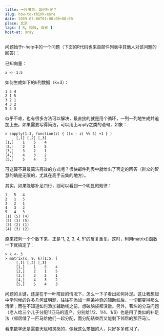 ```yaml
---
title: 一叶障目，如何补足？
slug: how-to-think-more
date: 2009-07-06T01:08:00+08:00
place: 北京
tags: [ R, 矩阵, 自省 ]
host-at: Oray
---
```

问题始于r-help中的一个问题（下面的R代码也来自邮件列表中其他人对该问题的回答）：

已知向量：

    x <- 1:5

如何生成如下的k列数据（k=3）：

    1 5 4
    2 1 5
    3 2 1
    4 3 2
    5 4 3

似乎不难，也有很多方法可以解决，最直接的就是用个循环，一列一列地生成并追加上去。如果需要写得简洁，可以用上apply之类的语句，如象：

    > sapply(1:3, function(z) { ((x - z) %% 5) +1 } )
         [,1] [,2] [,3]
    [1,]    1    5    4
    [2,]    2    1    5
    [3,]    3    2    1
    [4,]    4    3    2
    [5,]    5    4    3

可这算不算最简洁高效的方式呢？很快邮件列表中就给出了否定的回答（群众的智慧的确是无限的，尤其在高手云集的地方）。

其实，如果能够补足四行，则可以看到一个明显的规律：

    1   5   4
    2   1   5
    3   2   1
    4   3   2
    5   4   3
    (1) (5) (4)
    (2) (1) (5)
    (3) (2) (1)
    (4) (3) (2)

原来按列一个个数下来，正是“1, 2, 3, 4, 5”的反复重复。这时，利用matrix()函数一下就搞定了：

    > k <- 3
    > matrix(x, 9, k)[1:5, ]
         [,1] [,2] [,3]
         [1,]    1    5    4
         [2,]    2    1    5
         [3,]    3    2    1
         [4,]    4    3    2
         [5,]    5    4    3

问题的关键，还是在于一叶障目的情况下，怎么一下子看出如何补足。这让我想起中学时候的许多几何证明题，往往在添加一两条神奇的辅助线后，一切都变得那么清晰；而在不知道如何添加辅助线之前，想破脑袋都没辙。另外，著名的分马问题（老人给三个儿子分配11匹马的遗产，分别给1/2、1/4、1/6）也是用了类似的补足法（邻居借了一匹马给他们一起分配，而分配结束后又能剩下邻居的那匹马）。

看来数学还是需要天赋和灵感的，像我这么笨拙的人，只好多多练习了。
